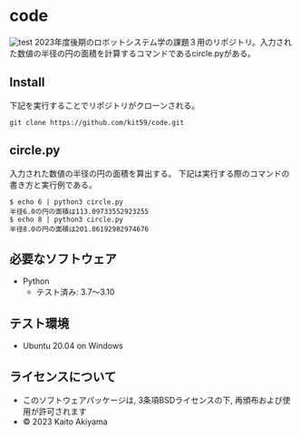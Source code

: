 # code
![test](https://github.com/kit59/code/actions/workflows/test.yml/badge.svg)
2023年度後期のロボットシステム学の課題３用のリポジトリ。入力された数値の半径の円の面積を計算するコマンドであるcircle.pyがある。

## Install
下記を実行することでリポジトリがクローンされる。
```
git clone https://github.com/kit59/code.git
```

## circle.py
入力された数値の半径の円の面積を算出する。
下記は実行する際のコマンドの書き方と実行例である。
```
$ echo 6 | python3 circle.py
半径6.0の円の面積は113.09733552923255
$ echo 8 | python3 circle.py
半径8.0の円の面積は201.06192982974676
```

## 必要なソフトウェア
* Python
  * テスト済み: 3.7～3.10

## テスト環境
* Ubuntu 20.04 on Windows

## ライセンスについて 
* このソフトウェアパッケージは, 3条項BSDライセンスの下, 再頒布および使用が許可されます
* © 2023 Kaito Akiyama
